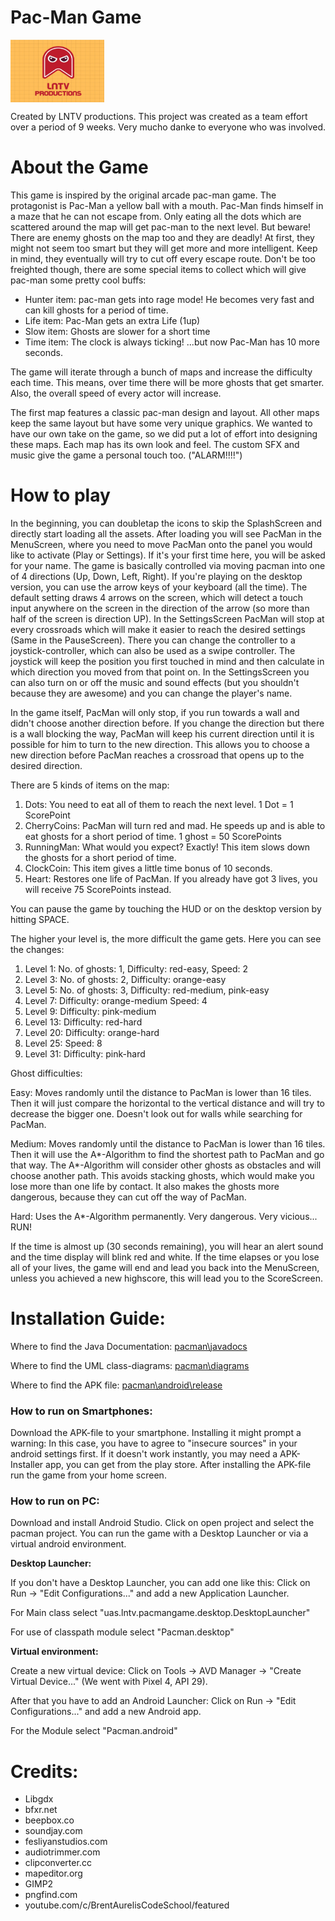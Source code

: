 # Pac-Man Game
<div>
  <img style="vertical-align:middle" src="https://github.com/CruseoGithub/pacman/blob/main/android/assets/maps/lntv_logo.png" width="150" height="100" />
</div>

 Created by LNTV productions.
 This project was created as a team effort over a period of 9 weeks.
 Very mucho danke to everyone who was involved.

 # About the Game

 This game is inspired by the original arcade pac-man game.
 The protagonist is Pac-Man a yellow ball with a mouth. Pac-Man finds himself in a maze that he can not escape from.
 Only eating all the dots which are scattered around the map will get pac-man to the next level. 
 But beware! There are enemy ghosts on the map too and they are deadly! At first, they might not seem too smart but they will get more and more intelligent.
 Keep in mind, they eventually will try to cut off every escape route.
 Don't be too freighted though, there are some special items to collect which will give pac-man some pretty cool buffs:
 - Hunter item: pac-man gets into rage mode! He becomes very fast and can kill ghosts for a period of time.
 - Life item: Pac-Man gets an extra Life (1up)
 - Slow item: Ghosts are slower for a short time
 - Time item: The clock is always ticking! ...but now Pac-Man has 10 more seconds.
 
 The game will iterate through a bunch of maps and increase the difficulty each time. 
 This means, over time there will be more ghosts that get smarter. 
 Also, the overall speed of every actor will increase. 
 
 The first map features a classic pac-man design and layout. All other maps keep the same layout but have some very unique graphics. 
 We wanted to have our own take on the game, so we did put a lot of effort into designing these maps. Each map has its own look and feel.
 The custom SFX and music give the game a personal touch too. ("ALARM!!!!")
 
 
 # How to play
 
 In the beginning, you can doubletap the icons to skip the SplashScreen and directly start loading all the assets.
 After loading you will see PacMan in the MenuScreen, where you need to move PacMan onto the panel you would like to activate (Play or Settings).
 If it's your first time here, you will be asked for your name.
 The game is basically controlled via moving pacman into one of 4 directions (Up, Down, Left, Right).
 If you're playing on the desktop version, you can use the arrow keys of your keyboard (all the time).
 The default setting draws 4 arrows on the screen, which will detect a touch input anywhere on the screen in the direction of the arrow
 (so more than half of the screen is direction UP).
 In the SettingsScreen PacMan will stop at every crossroads which will make it easier to reach the desired settings (Same in the PauseScreen).
 There you can change the controller to a joystick-controller, which can also be used as a swipe controller.
 The joystick will keep the position you first touched in mind and then calculate in which direction you moved from that point on.
 In the SettingsScreen you can also turn on or off the music and sound effects (but you shouldn't because they are awesome) and you can change the player's name.
 
 In the game itself, PacMan will only stop, if you run towards a wall and didn't choose another direction before.
 If you change the direction but there is a wall blocking the way, PacMan will keep his current direction until it is possible for him to turn to the new direction.
 This allows you to choose a new direction before PacMan reaches a crossroad that opens up to the desired direction.
 
 There are 5 kinds of items on the map:
 1. Dots: You need to eat all of them to reach the next level. 1 Dot = 1 ScorePoint
 2. CherryCoins: PacMan will turn red and mad. He speeds up and is able to eat ghosts for a short period of time. 1 ghost = 50 ScorePoints
 3. RunningMan: What would you expect? Exactly! This item slows down the ghosts for a short period of time.
 4. ClockCoin: This item gives a little time bonus of 10 seconds.
 5. Heart: Restores one life of PacMan. If you already have got 3 lives, you will receive 75 ScorePoints instead.
 
 You can pause the game by touching the HUD or on the desktop version by hitting SPACE.
 
 The higher your level is, the more difficult the game gets. Here you can see the changes:
 1. Level 1: No. of ghosts: 1, Difficulty: red-easy, Speed: 2
 2. Level 3: No. of ghosts: 2, Difficulty: orange-easy
 3. Level 5: No. of ghosts: 3, Difficulty: red-medium, pink-easy
 4. Level 7: Difficulty: orange-medium Speed: 4
 5. Level 9: Difficulty: pink-medium
 6. Level 13: Difficulty: red-hard
 7. Level 20: Difficulty: orange-hard
 8. Level 25: Speed: 8
 9. Level 31: Difficulty: pink-hard
 
 Ghost difficulties:
 
 Easy: Moves randomly until the distance to PacMan is lower than 16 tiles. Then it will just compare the horizontal to the vertical distance and will try to decrease the bigger one. Doesn't look out for walls while searching for PacMan.
 
 Medium: Moves randomly until the distance to PacMan is lower than 16 tiles. Then it will use the A*-Algorithm to find the shortest path to PacMan and go that way.
 The A*-Algorithm will consider other ghosts as obstacles and will choose another path. This avoids stacking ghosts, which would make you lose more than one life by contact.
 It also makes the ghosts more dangerous, because they can cut off the way of PacMan.
 
 Hard: Uses the A*-Algorithm permanently. Very dangerous. Very vicious... RUN!
 
 If the time is almost up (30 seconds remaining), you will hear an alert sound and the time display will blink red and white.
 If the time elapses or you lose all of your lives, the game will end and lead you back into the MenuScreen, unless you achieved a new highscore, this will lead you to the ScoreScreen.

 # Installation Guide:

<p>Where to find the Java Documentation:&nbsp;<a href="https://github.com/CruseoGithub/pacman/tree/main/Javadocs">pacman\javadocs</a></p>
<p>Where to find the UML class-diagrams:&nbsp;<a href="https://github.com/CruseoGithub/pacman/tree/main/diagrams">pacman\diagrams</a></p>
<p>Where to find the APK file:&nbsp;<a href="https://github.com/CruseoGithub/pacman/tree/main/android/release">pacman\android\release</a></p>
<h3>How to run on Smartphones:</h3>
<p>Download the APK-file to your smartphone. Installing it might prompt a warning: In this case, you have to agree to "insecure sources" in your android settings first. If it doesn't work instantly, you may need a APK-Installer app, you can get from the play store. After installing the APK-file run the game from your home screen.</p>
<h3>How to run on PC:</h3>
<p>Download and install Android Studio.&nbsp;Click on open project and select the pacman project.&nbsp;You can run the game with a Desktop Launcher or via a virtual android environment.</p>
<p><strong>Desktop Launcher:</strong></p>
<p>If you don't have a Desktop Launcher, you can add one like this: Click on Run -&gt; "Edit Configurations..." and add a new Application Launcher.</p>
<p>For Main class select "uas.lntv.pacmangame.desktop.DesktopLauncher"</p>
<p>For use of classpath module select "Pacman.desktop"</p>
<p><strong>Virtual&nbsp;environment:</strong></p>
<p>Create a new virtual device: Click on Tools -&gt; AVD Manager -&gt; "Create Virtual Device..."&nbsp;(We went with Pixel 4, API 29).</p>
<p>After that you have to add an Android Launcher: Click on Run -&gt; "Edit Configurations..." and add a new Android app.</p>
<p>For the Module select "Pacman.android"</p>
 
 # Credits:
 - Libgdx
 - bfxr.net
 - beepbox.co
 - soundjay.com
 - fesliyanstudios.com
 - audiotrimmer.com
 - clipconverter.cc
 - mapeditor.org
 - GIMP2
 - pngfind.com
 - youtube.com/c/BrentAurelisCodeSchool/featured
 
